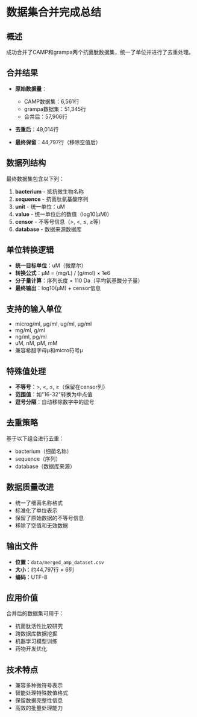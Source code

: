 # 数据集合并完成总结

## 概述
成功合并了CAMP和grampa两个抗菌肽数据集，统一了单位并进行了去重处理。

## 合并结果
- **原始数据量**：
  - CAMP数据集：6,561行
  - grampa数据集：51,345行
  - 合并后：57,906行

- **去重后**：49,014行
- **最终保留**：44,797行（移除空值后）

## 数据列结构
最终数据集包含以下列：
1. **bacterium** - 抵抗微生物名称
2. **sequence** - 抗菌肽氨基酸序列
3. **unit** - 统一单位：uM
4. **value** - 统一单位后的数值（log10(μM)）
5. **censor** - 不等号信息（>, <, ≤, ≥等）
6. **database** - 数据来源数据库

## 单位转换逻辑
- **统一目标单位**：uM（微摩尔）
- **转换公式**：μM = (mg/L) / (g/mol) × 1e6
- **分子量计算**：序列长度 × 110 Da（平均氨基酸分子量）
- **最终输出**：log10(μM) + censor信息

## 支持的输入单位
- microg/ml, μg/ml, ug/ml, µg/ml
- mg/ml, g/ml
- ng/ml, pg/ml
- uM, nM, pM, mM
- 兼容希腊字母μ和micro符号µ

## 特殊值处理
- **不等号**：>, <, ≤, ≥（保留在censor列）
- **范围值**：如"16-32"转换为中点值
- **逗号分隔**：自动移除数字中的逗号

## 去重策略
基于以下组合进行去重：
- bacterium（细菌名称）
- sequence（序列）
- database（数据库来源）

## 数据质量改进
- 统一了细菌名称格式
- 标准化了单位表示
- 保留了原始数据的不等号信息
- 移除了空值和无效数据

## 输出文件
- **位置**：`data/merged_amp_dataset.csv`
- **大小**：约44,797行 × 6列
- **编码**：UTF-8

## 应用价值
合并后的数据集可用于：
- 抗菌肽活性比较研究
- 跨数据库数据挖掘
- 机器学习模型训练
- 药物开发优化

## 技术特点
- 兼容多种微符号表示
- 智能处理特殊数值格式
- 保留数据完整性信息
- 高效的批量处理能力
